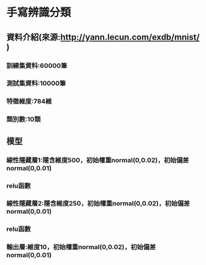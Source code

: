 # 手寫辨識分類
## 資料介紹(來源:http://yann.lecun.com/exdb/mnist/ )
### 訓練集資料:60000筆
### 測試集資料:10000筆
### 特徵維度:784維
### 類別數:10類
## 模型
### 線性隱藏層1:隱含維度500，初始權重normal(0,0.02)，初始偏差normal(0,0.01)
### relu函數
### 線性隱藏層2:隱含維度250，初始權重normal(0,0.02)，初始偏差normal(0,0.01)
### relu函數
### 輸出層:維度10，初始權重normal(0,0.02)，初始偏差normal(0,0.01)


